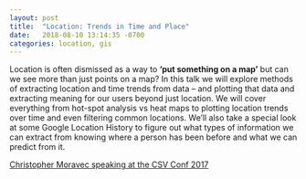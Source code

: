 ```yaml
---
layout: post
title:  "Location: Trends in Time and Place"
date:   2018-08-10 13:14:35 -0700
categories: location, gis
---
```


Location is often dismissed as a way to **‘put something on a map’** but can we see more than just points on a map? In this talk we will explore methods of extracting location and time trends from data – and plotting that data and extracting meaning for our users beyond just location. We will cover everything from hot-spot analysis vs heat maps to plotting location trends over time and even filtering common locations. We’ll also take a special look at some Google Location History to figure out what types of information we can extract from knowing where a person has been before and what we can predict from it.

[Christopher Moravec speaking at the CSV Conf 2017]("https://youtu.be/9gAuapWREU4")